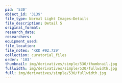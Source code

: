 ```yaml
---
pid: '530'
object_id: '3139'
file_type: Normal Light Images›Details
file_description: Detail 5
original_format:
research_date:
researchers:
equipment_used:
file_location:
file_notes: 'RKD #92.729'
collection: curatorial_files
order: '103'
thumbnail: img/derivatives/simple/530/thumbnail.jpg
fullwidth: img/derivatives/simple/530/fullwidth.jpg
full: img/derivatives/simple/530/fullwidth.jpg
---
```

